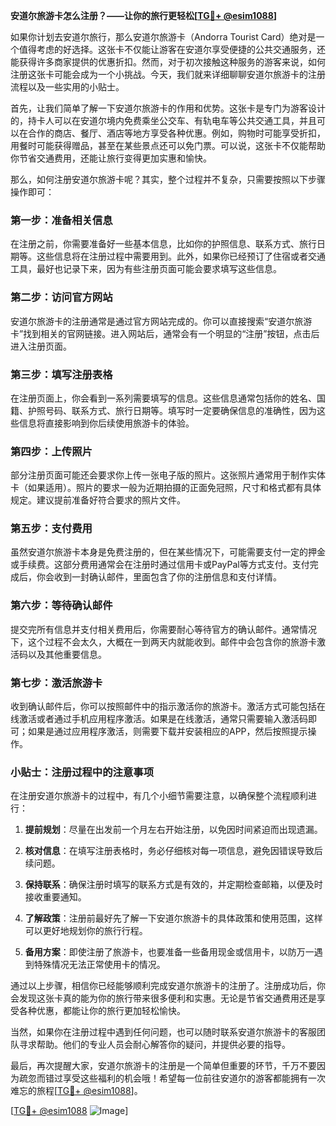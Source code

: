 **安道尔旅游卡怎么注册？——让你的旅行更轻松[[TG💪+ @esim1088](https://t.me/s/esim1088)]**

如果你计划去安道尔旅行，那么安道尔旅游卡（Andorra Tourist Card）绝对是一个值得考虑的好选择。这张卡不仅能让游客在安道尔享受便捷的公共交通服务，还能获得许多商家提供的优惠折扣。然而，对于初次接触这种服务的游客来说，如何注册这张卡可能会成为一个小挑战。今天，我们就来详细聊聊安道尔旅游卡的注册流程以及一些实用的小贴士。

首先，让我们简单了解一下安道尔旅游卡的作用和优势。这张卡是专门为游客设计的，持卡人可以在安道尔境内免费乘坐公交车、有轨电车等公共交通工具，并且可以在合作的商店、餐厅、酒店等地方享受各种优惠。例如，购物时可能享受折扣，用餐时可能获得赠品，甚至在某些景点还可以免门票。可以说，这张卡不仅能帮助你节省交通费用，还能让旅行变得更加实惠和愉快。

那么，如何注册安道尔旅游卡呢？其实，整个过程并不复杂，只需要按照以下步骤操作即可：

### 第一步：准备相关信息

在注册之前，你需要准备好一些基本信息，比如你的护照信息、联系方式、旅行日期等。这些信息将在注册过程中需要用到。此外，如果你已经预订了住宿或者交通工具，最好也记录下来，因为有些注册页面可能会要求填写这些信息。

### 第二步：访问官方网站

安道尔旅游卡的注册通常是通过官方网站完成的。你可以直接搜索“安道尔旅游卡”找到相关的官网链接。进入网站后，通常会有一个明显的“注册”按钮，点击后进入注册页面。

### 第三步：填写注册表格

在注册页面上，你会看到一系列需要填写的信息。这些信息通常包括你的姓名、国籍、护照号码、联系方式、旅行日期等。填写时一定要确保信息的准确性，因为这些信息将直接影响到你后续使用旅游卡的体验。

### 第四步：上传照片

部分注册页面可能还会要求你上传一张电子版的照片。这张照片通常用于制作实体卡（如果适用）。照片的要求一般为近期拍摄的正面免冠照，尺寸和格式都有具体规定。建议提前准备好符合要求的照片文件。

### 第五步：支付费用

虽然安道尔旅游卡本身是免费注册的，但在某些情况下，可能需要支付一定的押金或手续费。这部分费用通常会在注册时通过信用卡或PayPal等方式支付。支付完成后，你会收到一封确认邮件，里面包含了你的注册信息和支付详情。

### 第六步：等待确认邮件

提交完所有信息并支付相关费用后，你需要耐心等待官方的确认邮件。通常情况下，这个过程不会太久，大概在一到两天内就能收到。邮件中会包含你的旅游卡激活码以及其他重要信息。

### 第七步：激活旅游卡

收到确认邮件后，你可以按照邮件中的指示激活你的旅游卡。激活方式可能包括在线激活或者通过手机应用程序激活。如果是在线激活，通常只需要输入激活码即可；如果是通过应用程序激活，则需要下载并安装相应的APP，然后按照提示操作。

### 小贴士：注册过程中的注意事项

在注册安道尔旅游卡的过程中，有几个小细节需要注意，以确保整个流程顺利进行：

1. **提前规划**：尽量在出发前一个月左右开始注册，以免因时间紧迫而出现遗漏。
   
2. **核对信息**：在填写注册表格时，务必仔细核对每一项信息，避免因错误导致后续问题。

3. **保持联系**：确保注册时填写的联系方式是有效的，并定期检查邮箱，以便及时接收重要通知。

4. **了解政策**：注册前最好先了解一下安道尔旅游卡的具体政策和使用范围，这样可以更好地规划你的旅行行程。

5. **备用方案**：即使注册了旅游卡，也要准备一些备用现金或信用卡，以防万一遇到特殊情况无法正常使用卡的情况。

通过以上步骤，相信你已经能够顺利完成安道尔旅游卡的注册了。注册成功后，你会发现这张卡真的能为你的旅行带来很多便利和实惠。无论是节省交通费用还是享受各种优惠，都能让你的旅行更加轻松愉快。

当然，如果你在注册过程中遇到任何问题，也可以随时联系安道尔旅游卡的客服团队寻求帮助。他们的专业人员会耐心解答你的疑问，并提供必要的指导。

最后，再次提醒大家，安道尔旅游卡的注册是一个简单但重要的环节，千万不要因为疏忽而错过享受这些福利的机会哦！希望每一位前往安道尔的游客都能拥有一次难忘的旅程[[TG💪+ @esim1088](https://t.me/s/esim1088)]。

[[TG💪+ @esim1088](https://t.me/s/esim1088) ![Image](https://i.postimg.cc/4NQfJmqS/Snipaste-2025-05-13-00-14-12.png)]